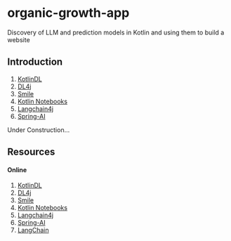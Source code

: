 # organic-growth-app

Discovery of LLM and prediction models in Kotlin and using them to build a website

## Introduction

1. [KotlinDL](https://github.com/Kotlin/kotlindl)
2. [DL4j](https://deeplearning4j.konduit.ai/)
3. [Smile](https://haifengl.github.io/)
4. [Kotlin Notebooks](https://kotlinlang.org/docs/kotlin-notebook-overview.html)
5. [Langchain4j](https://github.com/langchain4j/langchain4j)
6. [Spring-AI](https://spring.io/projects/spring-ai)


Under Construction...

## Resources

#### Online

1. [KotlinDL](https://github.com/Kotlin/kotlindl)
2. [DL4j](https://deeplearning4j.konduit.ai/)
3. [Smile](https://haifengl.github.io/)
4. [Kotlin Notebooks](https://kotlinlang.org/docs/kotlin-notebook-overview.html)
5. [Langchain4j](https://github.com/langchain4j/langchain4j)
6. [Spring-AI](https://spring.io/projects/spring-ai)
7. [LangChain](https://github.com/langchain4j/langchain4j)
